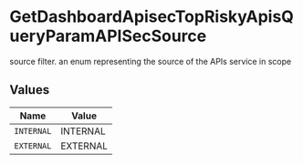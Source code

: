 # GetDashboardApisecTopRiskyApisQueryParamAPISecSource

source filter. an enum representing the source of the APIs service in scope


## Values

| Name       | Value      |
| ---------- | ---------- |
| `INTERNAL` | INTERNAL   |
| `EXTERNAL` | EXTERNAL   |
